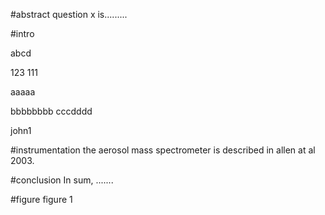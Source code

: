 #abstract
question x is.........


#intro


abcd


123
111

aaaaa

bbbbbbbb
cccdddd


john1

#instrumentation
the aerosol mass spectrometer is described in allen at al 2003.

#conclusion
In sum, .......

#figure
figure 1
